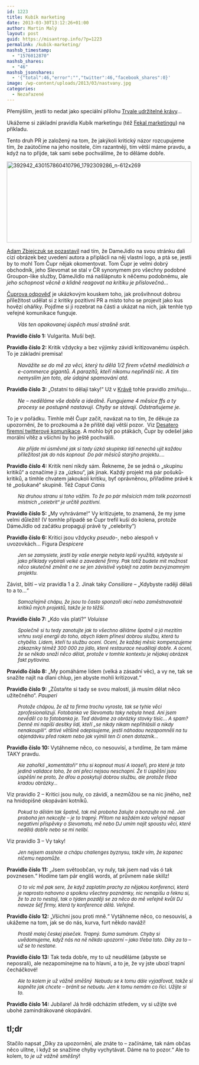 ```yaml
---
id: 1223
title: Kubík marketing
date: 2013-03-30T13:12:26+01:00
author: Martin Malý
layout: post
guid: https://misantrop.info/?p=1223
permalink: /kubik-marketing/
mashsb_timestamp:
  - "1576012870"
mashsb_shares:
  - "46"
mashsb_jsonshares:
  - '{"total":46,"error":"","twitter":46,"facebook_shares":0}'
image: /wp-content/uploads/2013/03/nastvany.jpg
categories:
  - Nezařazené
---
```

Přemýšlím, jestli to nedat jako speciální přílohu [Trvale udržitelné krávy](https://misantrop.info/trvale-udrzitelna-krava/)&#8230;

<!--more-->

Ukážeme si základní pravidla Kubík marketingu (též [Fekal marketingu](https://www.tyinternety.cz/2013/03/20/clanek/fenomen-fekal-marketingu-zdenek-kubik/)) na příkladu.

Tento druh PR je založený na tom, že jakýkoli kritický názor rozcupujeme tím, že zaútočíme na jeho nositele, čím razantněji, tím větší máme pravdu, a když na to přijde, tak sami sebe pochválíme, že to děláme dobře.

[<img class="aligncenter size-medium wp-image-1224" alt="392942_430157860410796_1792309286_n-612x269" src="https://misantrop.info/wp-content/uploads/2013/03/392942_430157860410796_1792309286_n-612x269-500x219.jpg" width="500" height="219" srcset="https://misantrop.info/wp-content/uploads/2013/03/392942_430157860410796_1792309286_n-612x269-500x219.jpg 500w, https://misantrop.info/wp-content/uploads/2013/03/392942_430157860410796_1792309286_n-612x269-200x87.jpg 200w, https://misantrop.info/wp-content/uploads/2013/03/392942_430157860410796_1792309286_n-612x269.jpg 612w" sizes="(max-width: 500px) 100vw, 500px" />](https://misantrop.info/wp-content/uploads/2013/03/392942_430157860410796_1792309286_n-612x269.jpg)

[Adam Zbiejczuk se pozastavil](https://www.facebook.com/zbiejczuk/posts/150516411781562) nad tím, že DameJidlo na svou stránku dali cizí obrázek bez uvedení autora a připlácli na něj vlastní logo, a ptá se, jestli by to mohl Tom Čupr nějak okomentovat. Tom Čupr je velmi dobrý obchodník, jeho Slevomat se stal v ČR synonymem pro všechny podobné Groupon-like služby, DámeJídlo má našlápnuto k něčemu podobnému, ale _jeho schopnost věcně a klidně reagovat na kritiku je příslovečná&#8230;_

[Čuprova odpověď](https://www.facebook.com/zbiejczuk/posts/150516411781562?comment_id=315151&offset=0&total_comments=34) je ukázkovým kouskem toho, jak prošvihnout dobrou příležitost udělat si z kritiky pozitivní PR a místo toho se projevit jako kus hovězí oháňky. Pojďme si ji rozebrat na části a ukázat na nich, jak tenhle typ veřejné komunikace funguje.

<p style="padding-left: 30px">
  <em>Vás ten opakovanej úspěch musí strašně srát.</em>
</p>

**Pravidlo číslo 1:** Vulgarita. Muší bejt.

**Pravidlo číslo 2:** Kritik vždycky a bez výjimky závidí kritizovanému úspěch. To je základní premisa!

<p style="padding-left: 30px">
  <em>Navážíte se do mě za věci, který tu dělá 1/2 firem včetně mediálních a e-commerce gigantů. A parazitů, kteří nikomu nepřináší nic. A tím nemyslím jen toto, ale údajné spamování atd. </em>
</p>

**Pravidlo číslo 3:** &#8222;Ostatní to dělají taky!&#8220; Už v [Krávě](https://misantrop.info/trvale-udrzitelna-krava/) tohle pravidlo zmiňuju&#8230;

<p style="padding-left: 30px">
  <em>Ne &#8211; neděláme vše dobře a ideálně. Fungujeme 4 měsíce ffs a ty procesy se postupně nastavují. Chyby se stávají. Odstraňujeme je.</em>
</p>

To je v pořádku. Tímhle měl Čupr začít, navázat na to tím, že děkuje za upozornění, že to prozkoumá a že příště dají větší pozor.  Viz [Desatero firemní twitterové komunikace](https://misantrop.info/desatero-firemni-twitterove-komunikace/). A mohlo být po ptákách, Čupr by odešel jako morální vítěz a všichni by ho ještě pochválili.

<p style="padding-left: 30px">
  <em style="font-size: 13px">Ale přijde mi úsměvné jak si tady úzká skupinka lidí nenechá ujít každou příležitost jak do nás kopnout  Do pár měsíců starýho projektu&#8230;. </em>
</p>

**Pravidlo číslo 4:** Kritik není nikdy sám. Řekneme, že se jedná o &#8222;skupinu kritiků&#8220; a označíme ji za &#8222;úzkou&#8220;, jak jinak. Každý projekt má pár pošuků-kritiků, a tímhle chvatem jakoukoli kritiku, byť oprávněnou, přiřadíme právě k té &#8222;pošukané&#8220; skupině. Též _Caput Canis_

<p style="padding-left: 30px">
  <em style="font-size: 13px">Na druhou stranu si toho vážím. To že po pár měsících mám tolik pozornosti místních &#8222;celebrit&#8220; je určitě pozitivní. </em>
</p>

**Pravidlo číslo 5:** &#8222;My vyhráváme!&#8220; Vy kritizujete, to znamená, že my jsme velmi důležití! (V tomhle případě se Čupr trefil kuší do kolena, protože DámeJídlo od začátku propagují právě ty &#8222;celebrity&#8220;)

**Pravidlo číslo 6:** Kritici jsou vždycky _pseudo-_, nebo alespoň v uvozovkách&#8230; Figura _Despicere_

<p style="padding-left: 30px">
  <em style="font-size: 13px">Jen se zamyslete, jestli by vaše energie nebyla lepší využítá, kdybyste si jako příklady vybírali velké a zavedené firmy. Pak totiž budete mít možnost něco skutečně změnit a ne se jen závistivě vyblejt na zatím bezvýznamným projektu. </em>
</p>

Závist, blití &#8211; viz pravidla 1 a 2. Jinak taky _Consiliare_ &#8211; &#8222;Kdybyste raději dělali to a to&#8230;&#8220;

<p style="padding-left: 30px">
  <em style="font-size: 13px">Samozřejmě chápu, že jsou to často sponzoři akcí nebo zaměstnavatelé kritiků mých projektů, takže je to těžší. </em>
</p>

**Pravidlo číslo 7:** &#8222;Kdo vás platí?&#8220; _Voluisse_

<p style="padding-left: 30px">
  <em style="font-size: 13px">Společně si tu tedy zanotujte jak to všechno děláme špatně a já mezitím vrhnu svoji energii do toho, abych lidem přinesl dobrou službu, která tu chyběla. Lidem, kteří tu službu ocení. Ocení, že každej měsíc kompenzujeme zákazníky téměž 300 000 za jídlo, které restaurace neudělají dobře. A ocení, že se někdo snaží něco dělat, protože v tomhle kontextu je nějakej obrázek fakt pytlovina. </em>
</p>

**Pravidlo číslo 8:** &#8222;My pomáháme lidem (velká a zásadní věc), a vy ne, tak se snažíte najít na dlani chlup, jen abyste mohli kritizovat.&#8220;

**Pravidlo číslo 9:** &#8222;Zůstaňte si tady se svou malostí, já musím dělat něco užitečného&#8220;. _Pauperi_

<p style="padding-left: 30px">
  <em style="font-size: 13px">Protože chápou, že až ta firma trochu vyroste, tak se tyhle věci zprofesionalizují. Fotobanka ve Slevomatu taky nebyla hned. Ani jsem nevěděl co to fotobanka je. Teď dáváme za obrázky stovky tisíc&#8230; A spam? Denně mi napíší desítky lidí, kteří &#8222;se nikdy nikam nepřihlásili a nikdy nenakoupili&#8220;. drtivé většině odepisujeme, jestli náhodou nezapomněli na tu objendávku před rokem nebo jak vylnili ten či onen dotazník&#8230; </em>
</p>

**Pravidlo číslo 10:** Vytáhneme něco, co nesouvisí, a tvrdíme, že tam máme TAKY pravdu.

<p style="padding-left: 30px">
  <em style="font-size: 13px">Ale zahořklí &#8222;komentátoři&#8220; trhu si kopnout musí A looseři, pro které je toto jediná validace toho, že oni přeci nejsou neschopní. Že ti úspěšní jsou úspěšní ne proto, že dřou a poskytují dobrou službu, ale protože třeba kradou obrázky&#8230;</em>
</p>

Viz pravidlo 2 &#8211; Kritici jsou nuly, co závidí, a nezmůžou se na nic jiného, než na hnidopišné okopávání kotníků.

<p style="padding-left: 30px">
  <em style="font-size: 13px">Pokud to dělám tak špatně, tak mě proboha žalujte a bonzujte na mě. Jen proboha jen nekcejte &#8211; je to trapný. Přitom na každém kdo veřejně napsal negativní příspěvky o Slevomatu, mě nebo DJ umím najít spoustu věcí, které nedělá dobře nebo se mi nelíbí. </em>
</p>

Viz pravidlo 3 &#8211; Vy taky!

<p style="padding-left: 30px">
  <em style="font-size: 13px">Jen nejsem asshole a chápu challenges byznysu, takže vím, že kopanec ničemu nepomůže. </em>
</p>

**Pravidlo číslo 11:** &#8222;Jsem světoobčan, vy nuly, tak jsem nad vás ó tak povznesen.&#8220; Hodíme tam pár engliš words, ať průvnem naše skillz!

<p style="padding-left: 30px">
  <em style="font-size: 13px">O to víc mě pak sere, že když zaplatím prachy za nějakou konferenci, která je naprosto nahovno a spolknu všechny poznámky, nic nenapíšu a řeknu si, že to za to nestojí, tak o týden později se za něco do mě veřejně kvůli DJ naveze šéf firmy, která ty konference dělá. Veřejně. </em>
</p>

**Pravidlo číslo 12:** &#8222;Všichni jsou proti mně.&#8220; Vytáhneme něco, co nesouvisí, a ukážeme na tom, jak se do nás, kurva, furt někdo naváží!

<p style="padding-left: 30px">
  <em style="font-size: 13px">Prostě malej českej píseček. Trapný. Suma sumárum. Chyby si uvědomujeme, když nás na ně někdo upozorní &#8211; jako třeba tato. Díky za to &#8211; už se to nestane.</em>
</p>

**Pravidlo číslo 13:** Tak teda dobře, my to už neuděláme (abyste se neposrali), ale nezapomínejme na to hlavní, a to je, že vy jste ubozí trapní čecháčkové!

<p style="padding-left: 30px">
  <em style="font-size: 13px"> Ale to kolem je už vážně směšný  Nebudu se k tomu dále vyjadřovat, takže si kopněte jak chcete &#8211; bránit se nebudu. Jen k tomu nemám co říci. Užijte si to.</em>
</p>

**Pravidlo číslo 14:** Jubilare! Já hrdě odcházím středem, vy si užijte své ubohé zamindrákované okopávání.

## tl;dr

Stačilo napsat &#8222;Díky za upozornění, ale znáte to &#8211; začínáme, tak nám občas něco ulítne, i když se snažíme chyby vychytávat. Dáme na to pozor.&#8220; Ale to kolem, to _je už vážně směšný_!